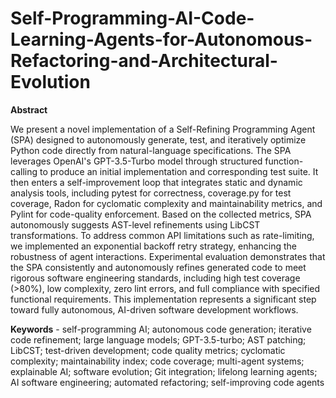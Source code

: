 # Self-Programming-AI-Code-Learning-Agents-for-Autonomous-Refactoring-and-Architectural-Evolution

**Abstract**

We present a novel implementation of a Self-Refining Programming Agent (SPA) designed to autonomously generate, test, and iteratively optimize Python code directly from natural-language specifications. The SPA leverages OpenAI's GPT-3.5-Turbo model through structured function-calling to produce an initial implementation and corresponding test suite. It then enters a self-improvement loop that integrates static and dynamic analysis tools, including pytest for correctness, coverage.py for test coverage, Radon for cyclomatic complexity and maintainability metrics, and Pylint for code-quality enforcement. Based on the collected metrics, SPA autonomously suggests AST-level refinements using LibCST transformations. To address common API limitations such as rate-limiting, we implemented an exponential backoff retry strategy, enhancing the robustness of agent interactions. Experimental evaluation demonstrates that the SPA consistently and autonomously refines generated code to meet rigorous software engineering standards, including high test coverage (>80%), low complexity, zero lint errors, and full compliance with specified functional requirements. This implementation represents a significant step toward fully autonomous, AI-driven software development workflows.

**Keywords** - self-programming AI; autonomous code generation; iterative code refinement; large language models; GPT-3.5-turbo; AST patching; LibCST; test-driven development; code quality metrics; cyclomatic complexity; maintainability index; code coverage; multi-agent systems; explainable AI; software evolution; Git integration; lifelong learning agents; AI software engineering; automated refactoring; self-improving code agents
